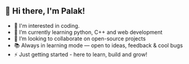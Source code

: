 ## 👋 Hi there, I'm Palak! 

- 👀 I'm interested in coding.
- 🌱 I’m currently learning python, C++ and web development
- 🤝 I’m looking to collaborate on open-source projects
- 📚 Always in learning mode — open to ideas, feedback & cool bugs 
- ⚡ Just getting started - here to learn, build and grow!

